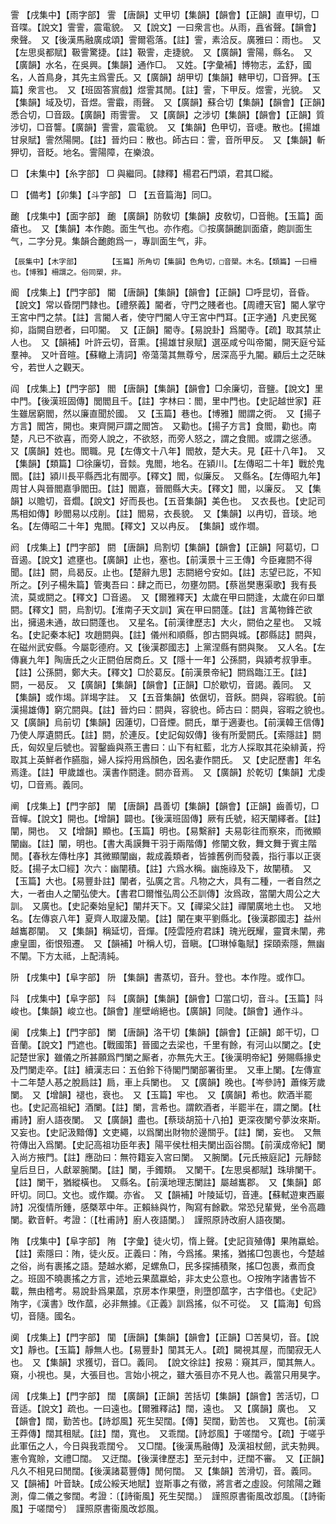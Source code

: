 <!-- { "loadSidebar": true } -->
霅	【戌集中】【雨字部】	霅	【唐韻】丈甲切【集韻】【韻會】【正韻】直甲切，□音喋。【說文】霅霅，震電貌。　又【說文】一曰衆言也。从雨，譶省聲。【韻會】衆聲。　又【後漢馬融廣成頌】霅爾雹落。【註】霅，素洽反。廣雅曰：雨也。　又【左思吳都賦】靸霅驚捷。【註】靸霅，走捷貌。　又【廣韻】霅陽，縣名。　又【廣韻】水名，在吳興。【集韻】通作□。　又姓。【字彙補】博物志，孟舒，國名，人首鳥身，其先主爲霅氏。又【廣韻】胡甲切【集韻】轄甲切，□音狎。【玉篇】衆言也。　又【班固答賔戲】煜霅其閒。【註】霅，下甲反。煜霅，光貌。　又【集韻】域及切，音煜。霅霵，雨聲。　又【廣韻】蘇合切【集韻】【韻會】【正韻】悉合切，□音趿。【廣韻】雨霅霅。　又【廣韻】之涉切【集韻】【韻會】【正韻】質涉切，□音讋。【廣韻】霅霅，震電貌。　又【集韻】色甲切，音啑。散也。【揚雄甘泉賦】霅然陽開。【註】晉灼曰：散也。師古曰：霅，音所甲反。　又【集韻】斬狎切，音眨。地名。霅陽障，在樂浪。

□	【未集中】【糸字部】	□	與繼同。【隷釋】楊君石門頌，君其□縱。

□	【備考】【卯集】【斗字部】	□	【五音篇海】同□。

靤	【戌集中】【面字部】	靤	【廣韻】防敎切【集韻】皮敎切，□音骲。【玉篇】面瘡也。　又【集韻】本作皰。面生气也。亦作疱。◎按廣韻靤訓面瘡，皰訓面生气，二字分見。集韻合靤皰爲一，專訓面生气，非。

	【辰集中】【木字部】		【玉篇】所角切【集韻】色角切，□音槊。木名。【類篇】一曰柵也。【博雅】柵謂之。俗同槊，非。

阍	【戌集上】【門字部】	閽	【唐韻】【集韻】【韻會】【正韻】□呼昆切，音昏。【說文】常以昏閉門隷也。【禮祭義】閽者，守門之賤者也。【周禮天官】閽人掌守王宮中門之禁。【註】言閽人者，使守門閽人守王宮中門耳。【正字通】凡吏民冤抑，詣闕自愬者，曰叩閽。　又【正韻】閽寺。【易說卦】爲閽寺。【疏】取其禁止人也。　又【韻補】叶許云切，音熏。【揚雄甘泉賦】選巫咸兮叫帝閽，開天庭兮延羣神。　又叶音暄。【蘇轍上淸詞】帝蕩蕩其無尊兮，居深高乎九閽。顧后土之茫昧兮，若世人之觀天。

阎	【戌集上】【門字部】	閻	【唐韻】【集韻】【韻會】□余廉切，音鹽。【說文】里中門。【後漢班固傳】閭閻且千。【註】字林曰：閻，里中門也。【史記越世家】莊生雖居窮閻，然以廉直聞於國。　又【玉篇】巷也。【博雅】閻謂之衖。　又【揚子方言】閻笘，開也。東齊開戸謂之閻笘。　又勸也。【揚子方言】食閻，勸也。南楚，凡已不欲喜，而旁人說之，不欲怒，而旁人怒之，謂之食閻。或謂之慫慂。　又【廣韻】姓也。閻職。見【左傳文十八年】閻敖，楚大夫。見【莊十八年】。　又【集韻】【類篇】□徐廉切，音燅。鬼閻，地名。在潁川。【左傳昭二十年】戰於鬼閻。【註】潁川長平縣西北有閻亭。【釋文】閻，似廉反。　又縣名。【左傳昭九年】周甘人與晉閻嘉爭閻田。【註】閻嘉，晉閻縣大夫。【釋文】閻，以廉反。　又【集韻】以贍切，音爓。【說文】好而長也。【五音集韻】美色也。　又衣長也。【史記司馬相如傳】眇閻易以戍削。【註】閻易，衣長貌。　又【集韻】以冉切，音琰。地名。【左傳昭二十年】鬼閻。【釋文】又以冉反。　【集韻】或作壛。

阏	【戌集上】【門字部】	閼	【唐韻】烏割切【集韻】【韻會】【正韻】阿葛切，□音遏。【說文】遮壅也。【廣韻】止也，塞也。【前漢景十三王傳】今臣雍閼不得聞。【註】閼，烏曷反。止也。【楚辭九思】志閼絕兮安如。【註】志望已訖，不知所之。【列子楊朱篇】管夷吾曰：肆之而已，勿壅勿閼。【蔡邕樊惠渠歌】我有長流，莫或閼之。【釋文】□音遏。　又【爾雅釋天】太歲在甲曰閼逢，太歲在卯曰單閼。【釋文】閼，烏割切。【淮南子天文訓】寅在甲曰閼蓬。【註】言萬物鋒芒欲出，擁遏未通，故曰閼蓬也。　又星名。【前漢律歷志】大火，閼伯之星也。　又城名。【史記秦本紀】攻趙閼與。【註】儀州和順縣，卽古閼與城。【郡縣誌】閼與，在磁州武安縣。今屬彰德府。又【後漢郡國志】上黨涅縣有閼與聚。　又人名。【左傳襄九年】陶唐氏之火正閼伯居商丘。又【隱十一年】公孫閼，與潁考叔爭車。【註】公孫閼，鄭大夫。【釋文】□於葛反。【前漢景帝紀】閼爲臨江王。【註】閼，一曷反。　又【廣韻】【集韻】【韻會】【正韻】□於歇切，音謁。義同。　又【集韻】或作堨。詳堨字註。　又【五音集韻】依倨切，音飫。閼與，容暇貌。【前漢揚雄傳】窮宂閼與。【註】晉灼曰：閼與，容貌也。師古曰：閼與，容暇之貌也。　又【廣韻】烏前切【集韻】因蓮切，□音煙。閼氏，單于適妻也。【前漢韓王信傳】乃使人厚遺閼氏。【註】閼，於連反。【史記匈奴傳】後有所愛閼氏。【索隱註】閼氏，匈奴皇后號也。習鑿齒與燕王書曰：山下有紅藍，北方人採取其花染緋黃，捋取其上英鮮者作臙脂，婦人採捋用爲顏色，因名妻作閼氏。　又【史記歷書】年名焉逢。【註】甲歲雄也。漢書作閼逢。閼亦音焉。　又【廣韻】於乾切【集韻】尤虔切，□音焉。義同。

阐	【戌集上】【門字部】	闡	【唐韻】昌善切【集韻】【韻會】【正韻】齒善切，□音幝。【說文】開也。【增韻】闢也。【後漢班固傳】厥有氏號，紹天闡繹者。【註】闡，開也。　又【增韻】顯也。【玉篇】明也。【易繫辭】夫易彰往而察來，而微顯闡幽。【註】闡，明也。【書大禹謨舞干羽于兩階傳】修闡文敎，舞文舞于賓主階閒。【春秋左傳杜序】其微顯闡幽，裁成義類者，皆據舊例而發義，指行事以正褒貶。【揚子太□經】次六：幽闡積。【註】六爲水稱。幽施祿及下，故闡積。　又【玉篇】大也。【易豐卦註】闡者，弘廣之言。凡物之大，具有二種，一者自然之大，一者由人之闡弘使大。【書君□爾惟弘周公丕訓傳】汝爲政，當闡大周公之大訓。　又廣也。【史記秦始皇紀】闡幷天下。又【禪梁父註】禪闡廣地土也。　又地名。【左傳哀八年】夏齊人取讙及闡。【註】闡在東平劉縣北。【後漢郡國志】益州越巂郡闡。　又【集韻】稱延切，音燀。【陸雲陸府君誄】瑰光旣耀，靈寶未闡，弗慮皇圖，銜恨殂遷。　又【韻補】叶稱人切，音瞋。【□琳悼龜賦】探頤索隱，無幽不闡。下方太祗，上配淸純。

阩	【戌集中】【阜字部】	阩	【集韻】書蒸切，音升。登也。本作陞。或作□。

阧	【戌集中】【阜字部】	阧	【廣韻】【集韻】【韻會】□當口切，音斗。【玉篇】阧峻也。【集韻】峻立也。【韻會】崖壁峭絕也。【廣韻】同陡。【韻會】通作斗。

阑	【戌集上】【門字部】	闌	【唐韻】洛干切【集韻】【韻會】【正韻】郞干切，□音蘭。【說文】門遮也。【戰國策】晉國之去梁也，千里有餘，有河山以闌之。【史記楚世家】雖儀之所甚願爲門闌之厮者，亦無先大王。【後漢明帝紀】勞賜縣掾史及門闌走卒。【註】續漢志曰：五伯鈴下待閣門闌部署街里。　又車上闌。【左傳宣十二年楚人惎之脫扃註】扃，車上兵闌也。　又【廣韻】晚也。【岑參詩】蕭條芳歲闌。　又【增韻】褪也，衰也。　又【玉篇】牢也。　又【廣韻】希也。飮酒半罷也。【史記高祖紀】酒闌。【註】闌，言希也。謂飮酒者，半罷半在，謂之闌。【杜甫詩】廚人語夜闌。　又【廣韻】盡也。【蔡琰胡笳十八拍】更深夜闌兮夢汝來斯。　又妄也。【史記汲黯傳】文吏繩，以爲闌出財物於邊關乎。【註】闌，妄也。　又無符傳出入爲闌。【史記高祖功臣年表】陽平侯杜相夫闌出函谷關。【前漢成帝紀】闌入尚方掖門。【註】應劭曰：無符籍妄入宮曰闌。　又腕闌。【元氏掖庭記】元靜懿皇后旦日，人獻翠腕闌。【註】闌，手鐲類。　又闌干。【左思吳都賦】珠琲闌干。【註】闌干，猶縱橫也。　又縣名。【前漢地理志闌註】屬越巂郡。　又【集韻】郞旰切。同□。文也。或作斕。亦省。　又【韻補】叶陵延切，音連。【蘇軾遊東西巖詩】况復情所鍾，感槩萃中年。正賴絲與竹，陶寫有餘歡。常恐兒輩覺，坐令高趣闌。歡音軒。考證：〔【杜甫詩】廚人夜語闌。〕　謹照原詩改廚人語夜闌。 

陏	【戌集中】【阜字部】	陏	【字彙】徒火切，惰上聲。【史記貨殖傳】果陏蠃蛤。【註】索隱曰：陏，徒火反。正義曰：陏，今爲搖。果搖，猶搖□包裹也，今楚越之俗，尚有裹搖之語。楚越水鄕，足螺魚□，民多探捕積聚，搖□包裹，煮而食之。班固不曉裹搖之方言，述地云果蓏蠃蛤，非太史公意也。○按陏字諸書皆不載，無由稽考。易說卦爲果蓏，京房本作果墮，則墮卽蓏字，古字借也。《史記》陏字，《漢書》攺作蓏，必非無據。《正義》訓爲搖，似不可從。　又【篇海】旬爲切，音隨。國名。

阒	【戌集上】【門字部】	闃	【唐韻】【集韻】【韻會】【正韻】□苦狊切，音。【說文】靜也。【玉篇】靜無人也。【易豐卦】闃其无人。【疏】闚視其屋，而闃寂无人也。　又【集韻】求獲切，音□。義同。　【說文徐註】按易：窺其戸，闃其無人。窺，小視也。狊，大張目也。言始小視之，雖大張目亦不見人也。義當只用狊字。

阔	【戌集上】【門字部】	闊	【廣韻】【正韻】苦括切【集韻】【韻會】苦活切，□音适。【說文】疏也。一曰遠也。【爾雅釋詁】闊，遠也。　又【廣韻】廣也。　又【韻會】闊，勤苦也。【詩邶風】死生契闊。【傳】契闊，勤苦也。　又寬也。【前漢王莽傳】闊其租賦。【註】闊，寬也。　又乖闊。【詩邶風】于嗟闊兮。【疏】于嗟乎此軍伍之人，今日與我乖闊兮。　又□闊。【後漢馬融傳】及漢祖杖劒，武夫勃興。憲令寬賒，文禮□闊。　又迂闊。【後漢律歷志】至元封中，迂闊不審。　又【正韻】凡久不相見曰閒闊。【後漢諸葛豐傳】閒何闊。　又【集韻】苦滑切，音。義同。　又【韻補】叶音缺。【成公綏天地賦】豈斯事之有徵，將言者之虛設。何隂陽之難測，偉二儀之奓闊。考證：〔【詩衞風】死生契闊。〕　謹照原書衞風改邶風。〔【詩衞風】于嗟闊兮〕　謹照原書衞風改邶風。 

